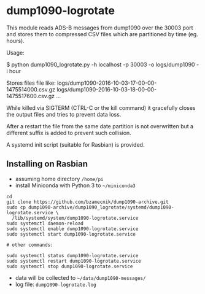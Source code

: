 # dump1090-logrotate

This module reads ADS-B messages from dump1090 over the 30003 port and stores
them to compressed CSV files which are partitioned by time (eg. hours).

Usage:

$ python dump1090_logrotate.py -h localhost -p 30003 -o logs/dump1090 -i hour

Stores files file like:
logs/dump1090-2016-10-03-17-00-00-1475514000.csv.gz
logs/dump1090-2016-10-03-18-00-00-1475517600.csv.gz
...

While killed via SIGTERM (CTRL-C or the kill command) it gracefully closes the
output files and tries to prevent data loss.

After a restart the file from the same date partition is not overwritten but
a different suffix is added to prevent such collision.

A systemd init script (suitable for Rasbian) is provided.

## Installing on Rasbian

- assuming home directory `/home/pi`
- install Miniconda with Python 3 to `~/miniconda3`

```
cd
git clone https://github.com/bzamecnik/dump1090-archive.git
sudo cp dump1090-archive/dump1090_logrotate/systemd/dump1090-logrotate.service \
  /lib/systemd/system/dump1090-logrotate.service
sudo systemctl daemon-reload
sudo systemctl enable dump1090-logrotate.service
sudo systemctl start dump1090-logrotate.service

# other commands:

sudo systemctl status dump1090-logrotate.service
sudo systemctl restart dump1090-logrotate.service
sudo systemctl stop dump1090-logrotate.service
```

- data will be collected to `~/data/dump1090-messages/`
- log file: `dump1090-logrotate.log`
